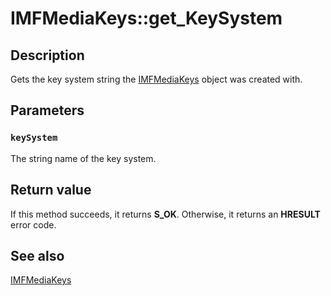 # IMFMediaKeys::get_KeySystem

## Description

Gets the key system string the [IMFMediaKeys](https://learn.microsoft.com/windows/desktop/api/mfmediaengine/nn-mfmediaengine-imfmediakeys) object was created with.

## Parameters

### `keySystem`

The string name of the key system.

## Return value

If this method succeeds, it returns **S_OK**. Otherwise, it returns an **HRESULT** error code.

## See also

[IMFMediaKeys](https://learn.microsoft.com/windows/desktop/api/mfmediaengine/nn-mfmediaengine-imfmediakeys)